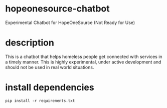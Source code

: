 # hopeonesource-chatbot
Experimental Chatbot for HopeOneSource (Not Ready for Use)

# description
This is a chatbot that helps homeless people get connected with services in a timely manner.  This is highly experimental, under active development and should not be used in real world situations.

# install dependencies
`pip install -r requirements.txt`
